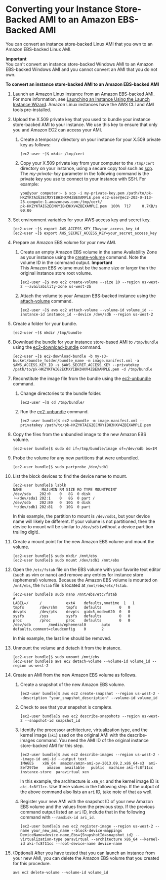 # Converting your Instance Store\-Backed AMI to an Amazon EBS\-Backed AMI<a name="Using_ConvertingS3toEBS"></a>

You can convert an instance store\-backed Linux AMI that you own to an Amazon EBS\-backed Linux AMI\. 

**Important**  
You can't convert an instance store\-backed Windows AMI to an Amazon EBS\-backed Windows AMI and you cannot convert an AMI that you do not own\.

**To convert an instance store\-backed AMI to an Amazon EBS\-backed AMI**

1. Launch an Amazon Linux instance from an Amazon EBS\-backed AMI\. For more information, see [Launching an Instance Using the Launch Instance Wizard](launching-instance.md)\. Amazon Linux instances have the AWS CLI and AMI tools pre\-installed\.

1. Upload the X\.509 private key that you used to bundle your instance store\-backed AMI to your instance\. We use this key to ensure that only you and Amazon EC2 can access your AMI\.

   1. Create a temporary directory on your instance for your X\.509 private key as follows:

      ```
      [ec2-user ~]$ mkdir /tmp/cert
      ```

   1. Copy your X\.509 private key from your computer to the `/tmp/cert` directory on your instance, using a secure copy tool such as [scp](AccessingInstancesLinux.md#AccessingInstancesLinuxSCP)\. The *my\-private\-key* parameter in the following command is the private key you use to connect to your instance with SSH\. For example:

      ```
      you@your_computer:~ $ scp -i my-private-key.pem /path/to/pk-HKZYKTAIG2ECMXYIBH3HXV4ZBEXAMPLE.pem ec2-user@ec2-203-0-113-25.compute-1.amazonaws.com:/tmp/cert/
      pk-HKZYKTAIG2ECMXYIBH3HXV4ZBEXAMPLE.pem  100%  717     0.7KB/s   00:00
      ```

1. Set environment variables for your AWS access key and secret key\.

   ```
   [ec2-user ~]$ export AWS_ACCESS_KEY_ID=your_access_key_id
   [ec2-user ~]$ export AWS_SECRET_ACCESS_KEY=your_secret_access_key
   ```

1. Prepare an Amazon EBS volume for your new AMI\.

   1. Create an empty Amazon EBS volume in the same Availability Zone as your instance using the [create\-volume](https://docs.aws.amazon.com/cli/latest/reference/ec2/create-volume.html) command\. Note the volume ID in the command output\.
**Important**  
 This Amazon EBS volume must be the same size or larger than the original instance store root volume\.

      ```
      [ec2-user ~]$ aws ec2 create-volume --size 10 --region us-west-2 --availability-zone us-west-2b						
      ```

   1. Attach the volume to your Amazon EBS\-backed instance using the [attach\-volume](https://docs.aws.amazon.com/cli/latest/reference/ec2/attach-volume.html) command\.

      ```
      [ec2-user ~]$ aws ec2 attach-volume --volume-id volume_id --instance-id instance_id --device /dev/sdb --region us-west-2
      ```

1. Create a folder for your bundle\.

   ```
   [ec2-user ~]$ mkdir /tmp/bundle
   ```

1. Download the bundle for your instance store\-based AMI to `/tmp/bundle` using the [ec2\-download\-bundle](ami-tools-commands.md#ami-download-bundle) command\.

   ```
   [ec2-user ~]$ ec2-download-bundle -b my-s3-bucket/bundle_folder/bundle_name -m image.manifest.xml -a $AWS_ACCESS_KEY_ID -s $AWS_SECRET_ACCESS_KEY --privatekey /path/to/pk-HKZYKTAIG2ECMXYIBH3HXV4ZBEXAMPLE.pem -d /tmp/bundle
   ```

1. Reconstitute the image file from the bundle using the [ec2\-unbundle](ami-tools-commands.md#ami-unbundle) command\.

   1. Change directories to the bundle folder\.

      ```
      [ec2-user ~]$ cd /tmp/bundle/
      ```

   1. Run the [ec2\-unbundle](ami-tools-commands.md#ami-unbundle) command\.

      ```
      [ec2-user bundle]$ ec2-unbundle -m image.manifest.xml --privatekey /path/to/pk-HKZYKTAIG2ECMXYIBH3HXV4ZBEXAMPLE.pem
      ```

1. Copy the files from the unbundled image to the new Amazon EBS volume\.

   ```
   [ec2-user bundle]$ sudo dd if=/tmp/bundle/image of=/dev/sdb bs=1M
   ```

1. Probe the volume for any new partitions that were unbundled\.

   ```
   [ec2-user bundle]$ sudo partprobe /dev/sdb1
   ```

1. List the block devices to find the device name to mount\.

   ```
   [ec2-user bundle]$ lsblk
   NAME         MAJ:MIN RM SIZE RO TYPE MOUNTPOINT
   /dev/sda    202:0    0   8G  0 disk
   └─/dev/sda1 202:1    0   8G  0 part /
   /dev/sdb    202:80   0  10G  0 disk
   └─/dev/sdb1 202:81   0  10G  0 part
   ```

   In this example, the partition to mount is `/dev/sdb1`, but your device name will likely be different\. If your volume is not partitioned, then the device to mount will be similar to `/dev/sdb` \(without a device partition trailing digit\)\.

1. Create a mount point for the new Amazon EBS volume and mount the volume\.

   ```
   [ec2-user bundle]$ sudo mkdir /mnt/ebs
   [ec2-user bundle]$ sudo mount /dev/sdb1 /mnt/ebs
   ```

1. Open the `/etc/fstab` file on the EBS volume with your favorite text editor \(such as vim or nano\) and remove any entries for instance store \(ephemeral\) volumes\. Because the Amazon EBS volume is mounted on `/mnt/ebs`, the `fstab` file is located at `/mnt/ebs/etc/fstab`\.

   ```
   [ec2-user bundle]$ sudo nano /mnt/ebs/etc/fstab
   #
   LABEL=/     /           ext4    defaults,noatime  1   1
   tmpfs       /dev/shm    tmpfs   defaults        0   0
   devpts      /dev/pts    devpts  gid=5,mode=620  0   0
   sysfs       /sys        sysfs   defaults        0   0
   proc        /proc       proc    defaults        0   0
   /dev/sdb        /media/ephemeral0       auto    defaults,comment=cloudconfig    0       2
   ```

   In this example, the last line should be removed\.

1. Unmount the volume and detach it from the instance\.

   ```
   [ec2-user bundle]$ sudo umount /mnt/ebs
   [ec2-user bundle]$ aws ec2 detach-volume --volume-id volume_id --region us-west-2
   ```

1. Create an AMI from the new Amazon EBS volume as follows\.

   1. Create a snapshot of the new Amazon EBS volume\.

      ```
      [ec2-user bundle]$ aws ec2 create-snapshot --region us-west-2 --description "your_snapshot_description" --volume-id volume_id
      ```

   1. Check to see that your snapshot is complete\.

      ```
      [ec2-user bundle]$ aws ec2 describe-snapshots --region us-west-2 --snapshot-id snapshot_id
      ```

   1. Identify the processor architecture, virtualization type, and the kernel image \(`aki`\) used on the original AMI with the describe\-images command\. You need the AMI ID of the original instance store\-backed AMI for this step\.

      ```
      [ec2-user bundle]$ aws ec2 describe-images --region us-west-2 --image-id ami-id --output text
      IMAGES	x86_64	amazon/amzn-ami-pv-2013.09.2.x86_64-s3	ami-8ef297be	amazon	available	public	machine	aki-fc8f11cc	instance-store	paravirtual	xen
      ```

      In this example, the architecture is `x86_64` and the kernel image ID is `aki-fc8f11cc`\. Use these values in the following step\. If the output of the above command also lists an `ari` ID, take note of that as well\.

   1. Register your new AMI with the snapshot ID of your new Amazon EBS volume and the values from the previous step\. If the previous command output listed an `ari` ID, include that in the following command with `--ramdisk-id ari_id`\.

      ```
      [ec2-user bundle]$ aws ec2 register-image --region us-west-2 --name your_new_ami_name --block-device-mappings DeviceName=device-name,Ebs={SnapshotId=snapshot_id} --virtualization-type paravirtual --architecture x86_64 --kernel-id aki-fc8f11cc --root-device-name device-name
      ```

1. \(Optional\) After you have tested that you can launch an instance from your new AMI, you can delete the Amazon EBS volume that you created for this procedure\.

   ```
   aws ec2 delete-volume --volume-id volume_id
   ```